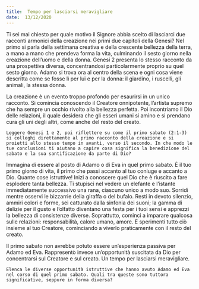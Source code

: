 ```yaml
---
title:  Tempo per lasciarsi meravigliare
date:  13/12/2020
---
```


Ti sei mai chiesto per quale motivo il Signore abbia scelto di lasciarci due racconti armonici della creazione nei primi due capitoli della Genesi? Nel primo si parla della settimana creativa e della crescente bellezza della terra, a mano a mano che prendeva forma la vita, culminando il sesto giorno nella creazione dell’uomo e della donna. Genesi 2 presenta lo stesso racconto da una prospettiva diversa, concentrandosi particolarmente proprio su quel sesto giorno. Adamo si trova ora al centro della scena e ogni cosa viene descritta come se fosse lì per lui e per la donna: il giardino, i ruscelli, gli animali, la stessa donna.

La creazione è un evento troppo profondo per esaurirsi in un unico racconto. Si comincia conoscendo il Creatore onnipotente, l’artista supremo che ha sempre un occhio rivolto alla bellezza perfetta. Poi incontriamo il Dio delle relazioni, il quale desidera che gli esseri umani si amino e si prendano cura gli uni degli altri, come anche del resto del creato.

`Leggere Genesi 1 e 2, poi riflettere su come il primo sabato (2:1-3) si colleghi direttamente al primo racconto della creazione e si proietti allo stesso tempo in avanti, verso il secondo. In che modo le tue conclusioni ti aiutano a capire cosa significa la benedizione del sabato e la sua santificazione da parte di Dio?`

Immagina di essere al posto di Adamo o di Eva in quel primo sabato. È il tuo primo giorno di vita, il primo che passi accanto al tuo coniuge e accanto a Dio. Quante cose istruttive! Inizi a conoscere quel Dio che è riuscito a fare esplodere tanta bellezza. Ti stupisci nel vedere un elefante e l’istante immediatamente successivo una rana, ciascuno unico a modo suo. Sorridi mentre osservi le bizzarrie della giraffa o del bufalo. Resti in devoto silenzio, ammiri colori e forme, sei catturato dalla sinfonia dei suoni; la gamma di delizie per il gusto e l’olfatto diventano una festa per i tuoi sensi e apprezzi la bellezza di consistenze diverse. Soprattutto, cominci a imparare qualcosa sulle relazioni: responsabilità, calore umano, amore. E sperimenti tutto ciò insieme al tuo Creatore, cominciando a viverlo praticamente con il resto del creato. 

Il primo sabato non avrebbe potuto essere un’esperienza passiva per Adamo ed Eva. Rappresentò invece un’opportunità suscitata da Dio per concentrarsi sul Creatore e sul creato. Un tempo per lasciarsi meravigliare.

`Elenca le diverse opportunità istruttive che hanno avuto Adamo ed Eva nel corso di quel primo sabato. Quali tra queste sono tuttora significative, seppure in forma diversa?`